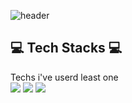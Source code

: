 ![header](https://capsule-render.vercel.app/api?type=waving&color=auto&height=300&section=header&text=welcome%20&fontSize=90)

## 💻 Tech Stacks 💻

Techs i've userd least one <br/>
<img src ="https://img.shields.io/badge/Python-#3776AB.svg?&style=for-the-badge&logo=Python&logoColor=white"/> <img src ="https://img.shields.io/badge/c-#A8B9CC.svg?&style=for-the-badge&logo=C&logoColor=white"/> <img src ="https://img.shields.io/badge/cplusplus-#00599C.svg?&style=for-the-badge&logo=cplusplus&logoColor=white"/>

<!--
**hyeinj/hyeinj** is a ✨ _special_ ✨ repository because its `README.md` (this file) appears on your GitHub profile.

Here are some ideas to get you started:

- 🔭 I’m currently working on ...
- 🌱 I’m currently learning ...
- 👯 I’m looking to collaborate on ...
- 🤔 I’m looking for help with ...
- 💬 Ask me about ...
- 📫 How to reach me: ...
- 😄 Pronouns: ...
- ⚡ Fun fact: ...
-->
